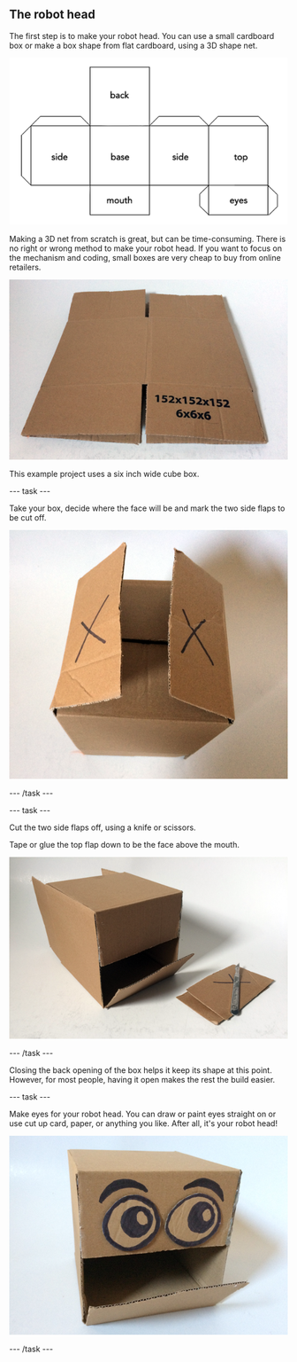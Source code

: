 ## The robot head

The first step is to make your robot head. You can use a small cardboard box or make a box shape from flat cardboard, using a 3D shape net.

![3D net of a cube robot head](images/robotHead_3DNet.png)

Making a 3D net from scratch is great, but can be time-consuming. There is no right or wrong method to make your robot head. If you want to focus on the mechanism and coding, small boxes are very cheap to buy from online retailers.

![Cheap cardboard box](images/robotHead_cheapBox.png)

This example project uses a six inch wide cube box.

--- task ---

Take your box, decide where the face will be and mark the two side flaps to be cut off.

![The two side flaps](images/robotHead_sideFlaps.png)

--- /task ---

--- task ---

Cut the two side flaps off, using a knife or scissors.

Tape or glue the top flap down to be the face above the mouth.

![Upper face fixed in place](images/robotHead_upperFace.png)

--- /task ---

Closing the back opening of the box helps it keep its shape at this point. However, for most people, having it open makes the rest the build easier.

--- task ---

Make eyes for your robot head. You can draw or paint eyes straight on or use cut up card, paper, or anything you like. After all, it's your robot head!

![Robot head eyes](images/robotHead_eyes.png)

--- /task ---



